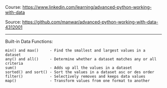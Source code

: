 Course: https://www.linkedin.com/learning/advanced-python-working-with-data

Source: https://github.com/manwar/advanced-python-working-with-data-4312001

***

Built-in Data Functions:

    min() and max()     - Find the smallest and largest values in a dataset
    any() and all()     - Determine whether a dataset matches any or all criteria
    sum()               - Adds up all the values in a dataset
    sorted() and sort() - Sort the values in a dataset asc or des order
    filter()            - Selectively removes and keeps data values
    map()               - Transform values from one format to another
